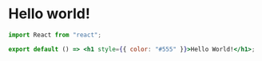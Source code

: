# Hello world!

```jsx
import React from "react";

export default () => <h1 style={{ color: "#555" }}>Hello World!</h1>;
```
